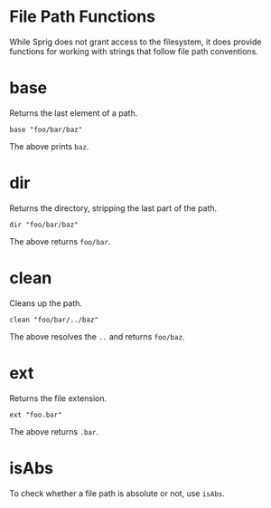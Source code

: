 # File Path Functions

While Sprig does not grant access to the filesystem, it does provide functions
for working with strings that follow file path conventions.

# base

Returns the last element of a path.

```
base "foo/bar/baz"
```

The above prints `baz`.

# dir

Returns the directory, stripping the last part of the path.

```
dir "foo/bar/baz"
```

The above returns `foo/bar`.

# clean

Cleans up the path.

```
clean "foo/bar/../baz"
```

The above resolves the `..` and returns `foo/baz`.

# ext

Returns the file extension.

```
ext "foo.bar"
```

The above returns `.bar`.

# isAbs

To check whether a file path is absolute or not, use `isAbs`.
